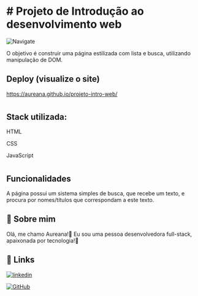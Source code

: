 # # Projeto de Introdução ao desenvolvimento web
![Navigate](./src/imagens/telaHome.png)

O objetivo é construir uma página estilizada com lista e busca, utilizando manipulação de DOM.


## Deploy (visualize o site)

https://aureana.github.io/projeto-intro-web/

#
## Stack utilizada:  
HTML

CSS

JavaScript
#

## Funcionalidades

A página possui um sistema simples de busca, que recebe um texto, e procura por nomes/títulos que correspondam a este texto.



## 🚀 Sobre mim
 Olá, me chamo Aureana!👋 Eu sou uma pessoa desenvolvedora full-stack, apaixonada por tecnologia!💖



## 🔗 Links

[![linkedin](https://img.shields.io/badge/linkedin-0A66C2?style=for-the-badge&logo=linkedin&logoColor=white)](https://www.linkedin.com/in/aureana-santos-a7091b21b)

[![GitHub](./src/imagens/github22.png)](https://github.com/Aureana)
